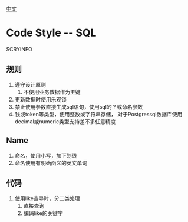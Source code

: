 [中文](./codestyle_sql-cn.md)  
# Code Style -- SQL
SCRYINFO
## 规则
1. 遵守设计原则
	1. 不使用业务数据作为主键
2. 更新数据时使用乐观锁
3. 禁止使用参数直接生成sql语句，使用sql的？或命名参数
4. 钱或token等类型，使用整数或字符串存储， 对于Postgressql数据库使用decimal或numeric类型支持差不多任意精度
## Name 
1. 命名，使用小写，加下划线
2. 命名使用有明确函义的英文单词
## 代码
1. 使用like查寻时，分二类处理
   1. 直接查询
   2. 编码like的关键字